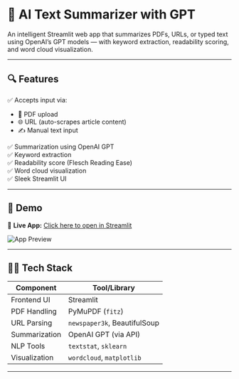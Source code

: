 # 🧠 AI Text Summarizer with GPT

An intelligent Streamlit web app that summarizes PDFs, URLs, or typed text using OpenAI’s GPT models — with keyword extraction, readability scoring, and word cloud visualization.

---

## 🔍 Features

✅ Accepts input via:
- 📄 PDF upload  
- 🌐 URL (auto-scrapes article content)  
- ✍️ Manual text input  

✅ Summarization using OpenAI GPT  
✅ Keyword extraction  
✅ Readability score (Flesch Reading Ease)  
✅ Word cloud visualization  
✅ Sleek Streamlit UI

---

## 🚀 Demo
🔗 **Live App:** [Click here to open in Streamlit](https://gpt-summarizer-app-4w3jqwapaz2vbdfu7ozdcc.streamlit.app/)


![App Preview](D:\assets)

---

## 🧑‍💻 Tech Stack

| Component         | Tool/Library              |
|------------------|---------------------------|
| Frontend UI      | Streamlit                 |
| PDF Handling     | PyMuPDF (`fitz`)          |
| URL Parsing      | `newspaper3k`, BeautifulSoup |
| Summarization    | OpenAI GPT (via API)      |
| NLP Tools        | `textstat`, `sklearn`     |
| Visualization    | `wordcloud`, `matplotlib` |

---


